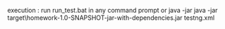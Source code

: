
execution : 
run run_test.bat in any command prompt
or
java -jar java -jar target\homework-1.0-SNAPSHOT-jar-with-dependencies.jar testng.xml
